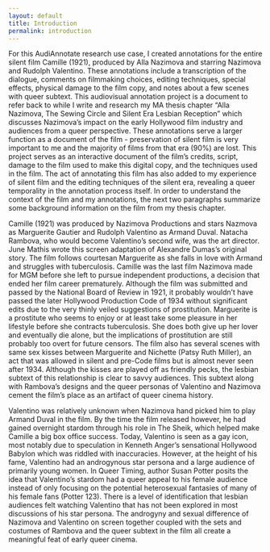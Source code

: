 ```yaml
---
layout: default
title: Introduction
permalink: introduction
---
```

<!-- Add an essay or interpretive material below this line,
using HTML or markdown.  Do not modify this file above this line -->

For this AudiAnnotate research use case, I created annotations for the entire silent film Camille (1921), produced by Alla Nazimova and starring Nazimova and Rudolph Valentino. These annotations include a transcription of the dialogue, comments on filmmaking choices, editing techniques, special effects, physical damage to the film copy, and notes about a few scenes with queer subtext. This audiovisual annotation project is a document to refer back to while I write and research my MA thesis chapter “Alla Nazimova, The Sewing Circle and Silent Era Lesbian Reception” which discusses Nazimova’s impact on the early Hollywood film industry and audiences from a queer perspective. These annotations serve a larger function as a document of the film - preservation of silent film is very important to me and the majority of films from that era (90%) are lost. This project serves as an interactive document of the film’s credits, script, damage to the film used to make this digital copy, and the techniques used in the film. The act of annotating this film has also added to my experience of silent film and the editing techniques of the silent era, revealing a queer temporality in the annotation process itself. In order to understand the context of the film and my annotations, the next two paragraphs summarize some background information on the film from my thesis chapter.

Camille (1921) was produced by Nazimova Productions and stars Nazmova as Marguerite Gautier and Rudolph Valentino as Armand Duval. Natacha Rambova, who would become Valentino’s second wife, was the art director. June Mathis wrote this screen adaptation of Alexandre Dumas’s original story. The film follows courtesan Marguerite as she falls in love with Armand and struggles with tuberculosis. Camille was the last film Nazimova made for MGM before she left to pursue independent productions, a decision that ended her film career prematurely. Although the film was submitted and passed by the National Board of Review in 1921, it probably wouldn’t have passed the later Hollywood Production Code of 1934 without significant edits due to the very thinly veiled suggestions of prostitution. Marguerite is a prostitute who seems to enjoy or at least take some pleasure in her lifestyle before she contracts tuberculosis. She does both give up her lover and eventually die alone, but the implications of prostitution are still probably too overt for future censors. The film also has several scenes with same sex kisses between Marguerite and Nichette (Patsy Ruth Miller), an act that was allowed in silent and pre-Code films but is almost never seen after 1934. Although the kisses are played off as friendly pecks, the lesbian subtext of this relationship is clear to savvy audiences. This subtext along with Rambova’s designs and the queer personas of Valentino and Nazimova cement the film’s place as an artifact of queer cinema history.

Valentino was relatively unknown when Nazimova hand picked him to play Armand Duval in the film. By the time the film released however, he had gained overnight stardom through his role in The Sheik, which helped make Camille a big box office success. Today, Valentino is seen as a gay icon, most notably due to speculation in Kenneth Anger’s sensational Hollywood Babylon which was riddled with inaccuracies. However, at the height of his fame, Valentino had an androgynous star persona and a large audience of primarily young women. In Queer Timing, author Susan Potter posits the idea that Valentino’s stardom had a queer appeal to his female audience instead of only focusing on the potential heterosexual fantasies of many of his female fans (Potter 123). There is a level of identification that lesbian audiences felt watching Valentino that has not been explored in most discussions of his star persona. The androgyny and sexual difference of Nazimova and Valentino on screen together coupled with the sets and costumes of Rambova and the queer subtext in the film all create a meaningful feat of early queer cinema.
